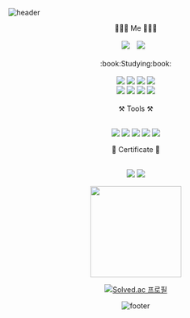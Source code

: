 ![header](https://capsule-render.vercel.app/api?type=waving&color=gradient&height=230&section=header&text=Dongwoo's%20GitHub&fontSize=70&animation=fadeIn)

<div align="center">
🧑🏻‍💻 Me 🧑🏻‍💻 
</div>
<br>
<div align="center">
<a href="https://hits.seeyoufarm.com"><img src="https://hits.seeyoufarm.com/api/count/incr/badge.svg?url=https%3A%2F%2Fgithub.com%2Ffbehddn%2Fhit-counter&count_bg=%233D91C8&title_bg=%23000000&icon=github.svg&icon_color=%23FFFFFF&title=github&edge_flat=false"/></a>
<a href="https://velog.io/@dw_db">
    <img 
        src="http://img.shields.io/badge/-Velog-00EF91?style=flat&logo=Vector Logo Zone&link=https://velog.io/@dwdb"
        style="height : auto; margin-left : 10px; margin-right : 10px;"/>
</a>
</div>
<br>
<div align="center">
:book:Studying:book:
</div>

<br>

<div align="center">
<img src="https://img.shields.io/badge/Java-0064CD?style=flat-square&logo=JAVA&logoColor=white"/>
<img src="https://img.shields.io/badge/Spring-6DB33F?style=flat&logo=Spring&logoColor=white"/>
<img src="https://img.shields.io/badge/Springboot-6DB33F?style=flat&logo=springboot&logoColor=white"/>
<img src="https://img.shields.io/badge/Spring Security-6DB33F?style=flat&logo=SpringSecurity&logoColor=white"/>
<br>
<img src="https://img.shields.io/badge/MySQL-4479A1?style=flat&logo=MySQL&logoColor=white"/>
<img src="https://img.shields.io/badge/JPA-FF00FF?style=flat&logo=&logoColor=white"/>
<img src="https://img.shields.io/badge/Thymeleaf-005F0F?style=flat&logo=thymeleaf&logoColor=white"/>
<img src="https://img.shields.io/badge/Oracle-F80000?style=flat&logo=Oracle&logoColor=white"/>
    
</div>

<br>

<div align="center">
⚒️ Tools ⚒️
</div>
<br>
<div align="center">
    <p>
<img src="https://img.shields.io/badge/IntelliJ IDEA-023070?style=flat&logo=IntelliJ IDEA&logoColor=white"/>
<img src="https://img.shields.io/badge/Visual Studio Code-007ACC?style=flat&logo=Visual Studio Code&logoColor=white"/>
<img src="https://img.shields.io/badge/DBeaver-382923?style=flat&logo=DBeaver&logoColor=white"/>
<img src="https://img.shields.io/badge/Eclipse IDE-2C2255?style=flat&logo=Eclipse&logoColor=white"/>
<img src="https://img.shields.io/badge/Postman-FF6C37?style=flat&logo=Postman&logoColor=white"/>
    </p>
  
</div>

<div align="center">
🥸 Certificate 🥸
</div>
<br>
<div align="center">
    <p>
    <img src="https://img.shields.io/badge/CSTS(FL)-3776AB?style=for-the-badge"> <img src="https://img.shields.io/badge/SQLD-FD5F07?style=for-the-badge">
    </p>

<div align="center">
    
<img align="center" style="height:180px" src="https://github-readme-stats.vercel.app/api/top-langs/?username=fbehddn&layout=compact&theme=github_dark&hide_border=true" /></a> 

[![Solved.ac 프로필](http://mazassumnida.wtf/api/v2/generate_badge?boj=2000ydw)](https://solved.ac/2000ydw)
</div>




![footer](https://capsule-render.vercel.app/api?type=waving&color=gradient&animation=fadeIn&section=footer)

   




